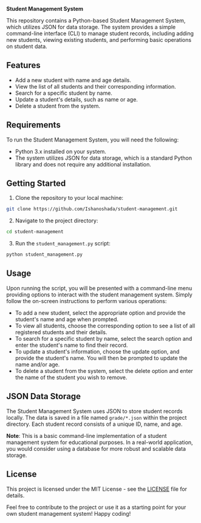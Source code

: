 **Student Management System**

This repository contains a Python-based Student Management System, which utilizes JSON for data storage. The system provides a simple command-line interface (CLI) to manage student records, including adding new students, viewing existing students, and performing basic operations on student data.

## Features

- Add a new student with name and age details.
- View the list of all students and their corresponding information.
- Search for a specific student by name.
- Update a student's details, such as name or age.
- Delete a student from the system.

## Requirements

To run the Student Management System, you will need the following:

- Python 3.x installed on your system.
- The system utilizes JSON for data storage, which is a standard Python library and does not require any additional installation.

## Getting Started

1. Clone the repository to your local machine:

```bash
git clone https://github.com/Ishanoshada/student-management.git
```

2. Navigate to the project directory:

```bash
cd student-management
```

3. Run the `student_management.py` script:

```bash
python student_management.py
```

## Usage

Upon running the script, you will be presented with a command-line menu providing options to interact with the student management system. Simply follow the on-screen instructions to perform various operations:

- To add a new student, select the appropriate option and provide the student's name and age when prompted.
- To view all students, choose the corresponding option to see a list of all registered students and their details.
- To search for a specific student by name, select the search option and enter the student's name to find their record.
- To update a student's information, choose the update option, and provide the student's name. You will then be prompted to update the name and/or age.
- To delete a student from the system, select the delete option and enter the name of the student you wish to remove.

## JSON Data Storage

The Student Management System uses JSON to store student records locally. The data is saved in a file named `grade/*.json` within the project directory. Each student record consists of a unique ID, name, and age.

**Note**: This is a basic command-line implementation of a student management system for educational purposes. In a real-world application, you would consider using a database for more robust and scalable data storage.

## License

This project is licensed under the MIT License - see the [LICENSE](LICENSE) file for details.

Feel free to contribute to the project or use it as a starting point for your own student management system! Happy coding!
